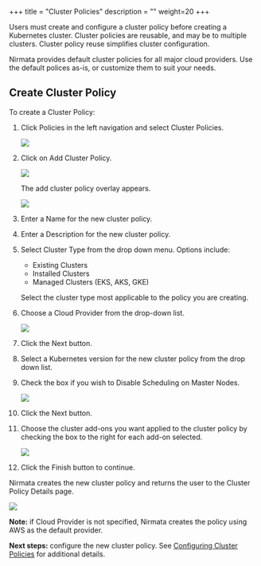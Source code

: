 +++
title = "Cluster Policies"
description = ""
weight=20
+++

Users must create and configure a cluster policy before creating a Kubernetes cluster.  Cluster policies are reusable, and may be to multiple clusters. Cluster policy reuse simplifies cluster configuration.
 
Nirmata provides default cluster policies for all major cloud providers. Use the default polices as-is, or customize them to suit your needs.

## Create Cluster Policy

To create a Cluster Policy:

1. Click Policies in the left navigation and select Cluster Policies.

	<img src="/images/cluster_menu.png" style="max-width:30%;
  height: auto;">

2. Click on Add Cluster Policy.

	<img src="/images/add_cluster_policy.png" style="max-width:50%;
  height: auto;">

	The add cluster policy overlay appears.

	<img src="/images/add_cluster_policy_overlay.png" style="max-width:80%;
  height: auto;">

3. Enter a Name for the new cluster policy.
4. Enter a Description for the new cluster policy.
5. Select Cluster Type from the drop down menu. Options include:

	* Existing Clusters
	* Installed Clusters
	* Managed Clusters (EKS, AKS, GKE)

	Select the cluster type most applicable to the policy you are creating.
	
7. Choose a Cloud Provider from the drop-down list.

	<img src="/images/add_cluster_policy_overlay_edits.png" style="max-width: 80%; height: auto;">
	
8.	Click the Next button. 

9. Select a Kubernetes version for the new cluster policy from the drop down list.
10. Check the box if you wish to Disable Scheduling on Master Nodes.

	<img src="/images/add_cluster_policy_k8version.png" style="max-width:80%; height: auto;">

11. Click the Next button.


12. Choose the cluster add-ons you want applied to the cluster policy by checking the box to the right for each add-on selected.

	<img src="/images/add_cluster_policy_addons.png" style="max-width:80%; height: auto;">
	
13. Click the Finish button to continue.

Nirmata creates the new cluster policy and returns the user to the Cluster Policy Details page.

<img src="/images/new_cluster_policy.png" style="max-width:80%; height: auto;">

**Note:** if Cloud Provider is not specified, Nirmata creates the policy using AWS as the default provider.

**Next steps:** configure the new cluster policy. See [Configuring Cluster Policies](/policies/cluster_policies/configure_policy/) for additional details.
